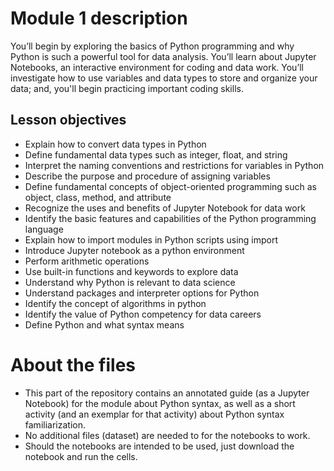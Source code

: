 # Module 1 description

You’ll begin by exploring the basics of Python programming and why Python is such a powerful tool for data analysis. You’ll learn about Jupyter Notebooks, an interactive environment for coding and data work. You’ll investigate how to use variables and data types to store and organize your data; and, you'll begin practicing important coding skills.

## Lesson objectives
* Explain how to convert data types in Python
* Define fundamental data types such as integer, float, and string
* Interpret the naming conventions and restrictions for variables in Python
* Describe the purpose and procedure of assigning variables
* Define fundamental concepts of object-oriented programming such as object, class, method, and attribute
* Recognize the uses and benefits of Jupyter Notebook for data work
* Identify the basic features and capabilities of the Python programming language
* Explain how to import modules in Python scripts using import
* Introduce Jupyter notebook as a python environment
* Perform arithmetic operations
* Use built-in functions and keywords to explore data
* Understand why Python is relevant to data science
* Understand packages and interpreter options for Python
* Identify the concept of algorithms in python
* Identify the value of Python competency for data careers
* Define Python and what syntax means

# About the files

* This part of the repository contains an annotated guide (as a Jupyter Notebook) for the module about Python syntax, as well as a short activity (and an exemplar for that activity) about Python syntax familiarization.
* No additional files (dataset) are needed to for the notebooks to work.
* Should the notebooks are intended to be used, just download the notebook and run the cells.
